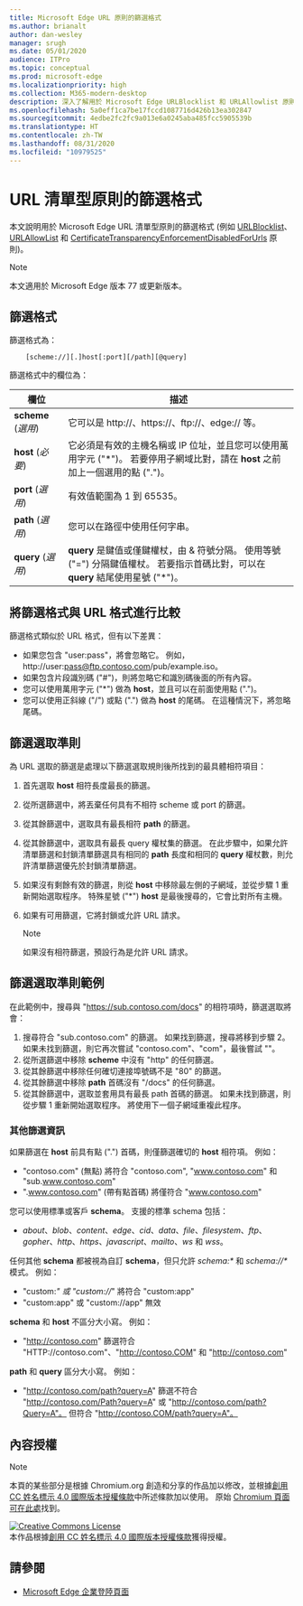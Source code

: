 ```yaml
---
title: Microsoft Edge URL 原則的篩選格式
ms.author: brianalt
author: dan-wesley
manager: srugh
ms.date: 05/01/2020
audience: ITPro
ms.topic: conceptual
ms.prod: microsoft-edge
ms.localizationpriority: high
ms.collection: M365-modern-desktop
description: 深入了解用於 Microsoft Edge URLBlocklist 和 URLAllowlist 原則的篩選格式。
ms.openlocfilehash: 5a0eff1ca7be17fccd1087716d426b13ea302847
ms.sourcegitcommit: 4edbe2fc2fc9a013e6a0245aba485fcc5905539b
ms.translationtype: HT
ms.contentlocale: zh-TW
ms.lasthandoff: 08/31/2020
ms.locfileid: "10979525"
---
```

# URL 清單型原則的篩選格式

本文說明用於 Microsoft Edge URL 清單型原則的篩選格式 (例如 [URLBlocklist](microsoft-edge-policies.md#urlblocklist)、[URLAllowList](microsoft-edge-policies.md#urlallowlist) 和 [CertificateTransparencyEnforcementDisabledForUrls](microsoft-edge-policies.md#certificatetransparencyenforcementdisabledforurls) 原則)。

> [!NOTE]
> 本文適用於 Microsoft Edge 版本 77 或更新版本。

## 篩選格式

篩選格式為：

```
    [scheme://][.]host[:port][/path][@query]
```

篩選格式中的欄位為：

| 欄位 | 描述 |
| --- | --- |
| **scheme** (*選用*) | 它可以是 http://、https://、ftp://、edge:// 等。 |
| **host** (*必要*) | 它必須是有效的主機名稱或 IP 位址，並且您可以使用萬用字元 ("\*")。 若要停用子網域比對，請在 **host** 之前加上一個選用的點 (".")。 |
| **port** (*選用*) | 有效值範圍為 1 到 65535。 |
| **path** (*選用*) | 您可以在路徑中使用任何字串。 |
| **query** (*選用*) | **query** 是鍵值或僅鍵權杖，由 & 符號分隔。 使用等號 ("=") 分隔鍵值權杖。 若要指示首碼比對，可以在 **query** 結尾使用星號 ("\*")。 |

## 將篩選格式與 URL 格式進行比較

篩選格式類似於 URL 格式，但有以下差異：

- 如果您包含 "user:pass"，將會忽略它。 例如，http://user:pass@ftp.contoso.com/pub/example.iso。
- 如果包含片段識別碼 ("#")，則將忽略它和識別碼後面的所有內容。
- 您可以使用萬用字元 ("*") 做為 **host**，並且可以在前面使用點 (".")。
- 您可以使用正斜線 ("/") 或點 (".") 做為 **host** 的尾碼。 在這種情況下，將忽略尾碼。

## 篩選選取準則

為 URL 選取的篩選是處理以下篩選選取規則後所找到的最具體相符項目：

1. 首先選取 **host** 相符長度最長的篩選。
2. 從所選篩選中，將丟棄任何具有不相符 scheme 或 port 的篩選。
3. 從其餘篩選中，選取具有最長相符 **path** 的篩選。
4. 從其餘篩選中，選取具有最長 query 權杖集的篩選。 在此步驟中，如果允許清單篩選和封鎖清單篩選具有相同的 **path** 長度和相同的 **query** 權杖數，則允許清單篩選優先於封鎖清單篩選。
5. 如果沒有剩餘有效的篩選，則從 **host** 中移除最左側的子網域，並從步驟 1 重新開始選取程序。 特殊星號 ("*") **host** 是最後搜尋的，它會比對所有主機。
6. 如果有可用篩選，它將封鎖或允許 URL 請求。

   >[!NOTE]
   >如果沒有相符篩選，預設行為是允許 URL 請求。

## 篩選選取準則範例

在此範例中，搜尋與 "https://sub.contoso.com/docs" 的相符項時，篩選選取將會：

1. 搜尋符合 "sub.contoso.com" 的篩選。 如果找到篩選，搜尋將移到步驟 2。 如果未找到篩選，則它再次嘗試 "contoso.com"、"com"，最後嘗試 ""。
2. 從所選篩選中移除 **scheme** 中沒有 "http" 的任何篩選。
3. 從其餘篩選中移除任何確切連接埠號碼不是 "80" 的篩選。
4. 從其餘篩選中移除 **path** 首碼沒有 "/docs" 的任何篩選。
5. 從其餘篩選中，選取並套用具有最長 path 首碼的篩選。 如果未找到篩選，則從步驟 1 重新開始選取程序。 將使用下一個子網域重複此程序。

### 其他篩選資訊

如果篩選在 **host** 前具有點 (".") 首碼，則僅篩選確切的 **host** 相符項。 例如：

- "contoso.com" (無點) 將符合 "contoso.com", "www.contoso.com" 和 "sub.www.contoso.com"
- ".www.contoso.com" (帶有點首碼) 將僅符合 "www.contoso.com"

您可以使用標準或客戶 **schema**。 支援的標準 schema 包括：

- _about_、_blob_、_content_、_edge_、_cid_、_data_、_file_、_filesystem_、_ftp_、_gopher_、_http_、_https_、_javascript_、_mailto_、_ws_ 和 _wss_。

任何其他 **schema** 都被視為自訂 **schema**，但只允許 _schema:*_ 和 _schema://*_ 模式。 例如：

- "custom:*" 或 "custom://*" 將符合 "custom:app"
- "custom:app" 或 "custom://app" 無效

**schema** 和 **host** 不區分大小寫。 例如：

- "http://contoso.com" 篩選符合 "HTTP://contoso.com"、"http://contoso.COM" 和 "http://contoso.com"

**path** 和 **query** 區分大小寫。 例如：

- "http://contoso.com/path?query=A" 篩選不符合 "http://contoso.com/Path?query=A" 或 "http://contoso.com/path?Query=A"。 但符合 "http://contoso.COM/path?query=A"。

## 內容授權

> [!NOTE]
> 本頁的某些部分是根據 Chromium.org 創造和分享的作品加以修改，並根據[創用 CC 姓名標示 4.0 國際版本授權條款](http://creativecommons.org/licenses/by/4.0/)中所述條款加以使用。 原始 [Chromium 頁面可在此處](https://www.chromium.org/administrators/url-blacklist-filter-format)找到。
  
<a rel="license" href="http://creativecommons.org/licenses/by/4.0/"><img alt="Creative Commons License" style="border-width:0" src="https://i.creativecommons.org/l/by/4.0/88x31.png" /></a><br />本作品根據<a rel="license" href="http://creativecommons.org/licenses/by/4.0/">創用 CC 姓名標示 4.0 國際版本授權條款</a>獲得授權。

## 請參閱

- [Microsoft Edge 企業登陸頁面](https://aka.ms/EdgeEnterprise)
